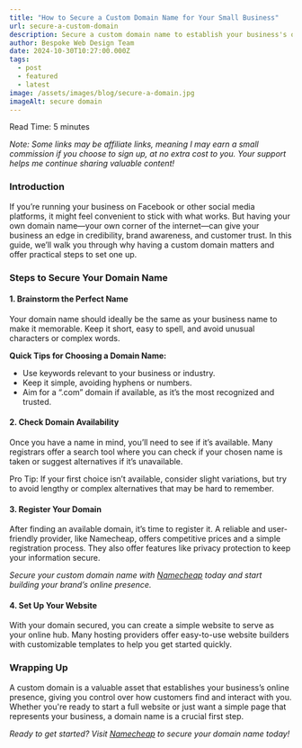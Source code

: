 ```yaml
---
title: "How to Secure a Custom Domain Name for Your Small Business"
url: secure-a-custom-domain
description: Secure a custom domain name to establish your business's online presence beyond social media. Discover the steps and best practices to create a professional brand, including tips for finding, registering, and setting up your domain.
author: Bespoke Web Design Team
date: 2024-10-30T10:27:00.000Z
tags:
  - post
  - featured
  - latest
image: /assets/images/blog/secure-a-domain.jpg
imageAlt: secure domain
---
```

Read Time: 5 minutes

*Note: Some links may be affiliate links, meaning I may earn a small commission if you choose to sign up, at no extra cost to you. Your support helps me continue sharing valuable content!*

<h3>Introduction</h3>

If you’re running your business on Facebook or other social media platforms, it might feel convenient to stick with what works. But having your own domain name—your own corner of the internet—can give your business an edge in credibility, brand awareness, and customer trust. In this guide, we’ll walk you through why having a custom domain matters and offer practical steps to set one up.

<h3>Steps to Secure Your Domain Name</h3>

<h4>1. Brainstorm the Perfect Name</h4>

Your domain name should ideally be the same as your business name to make it memorable. Keep it short, easy to spell, and avoid unusual characters or complex words.

<strong>Quick Tips for Choosing a Domain Name:</strong>

<ul>
<li>Use keywords relevant to your business or industry.</li>
<li>Keep it simple, avoiding hyphens or numbers.</li>
<li>Aim for a “.com” domain if available, as it’s the most recognized and trusted.</li>
</ul>

<h4>2. Check Domain Availability</h4>

Once you have a name in mind, you’ll need to see if it’s available. Many registrars offer a search tool where you can check if your chosen name is taken or suggest alternatives if it’s unavailable.

Pro Tip: If your first choice isn’t available, consider slight variations, but try to avoid lengthy or complex alternatives that may be hard to remember.

<h4>3. Register Your Domain</h4>

After finding an available domain, it’s time to register it. A reliable and user-friendly provider, like Namecheap, offers competitive prices and a simple registration process. They also offer features like privacy protection to keep your information secure.

*Secure your custom domain name with <a href="https://namecheap.pxf.io/Kjov1a" target="_blank">Namecheap</a> today and start building your brand’s online presence.*

<h4>4. Set Up Your Website</h4>

With your domain secured, you can create a simple website to serve as your online hub. Many hosting providers offer easy-to-use website builders with customizable templates to help you get started quickly.

<h3>Wrapping Up</h3>

A custom domain is a valuable asset that establishes your business’s online presence, giving you control over how customers find and interact with you. Whether you're ready to start a full website or just want a simple page that represents your business, a domain name is a crucial first step.

*Ready to get started? Visit <a href="https://namecheap.pxf.io/Kjov1a" target="_blank">Namecheap</a> to secure your domain name today!*